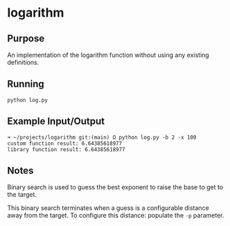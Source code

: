# logarithm

## Purpose
An implementation of the logarithm function without using any existing definitions.

## Running
```
python log.py
```

## Example Input/Output
```
➜ ~/projects/logarithm git:(main) Ω python log.py -b 2 -x 100
custom function result: 6.64385618977
library function result: 6.64385618977
```

## Notes
Binary search is used to guess the best exponent to raise the base to get to the target.

This binary search terminates when a guess is a configurable distance away from the target. To configure this distance: populate the `-p` parameter.
